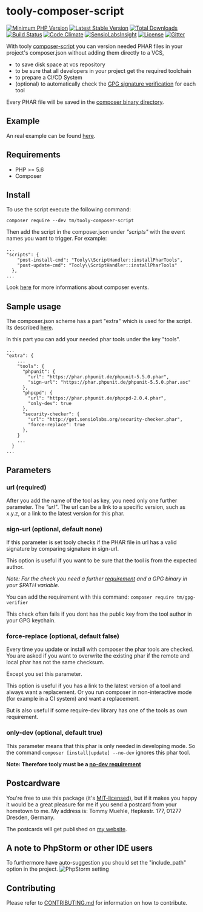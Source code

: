 # tooly-composer-script

[![Minimum PHP Version](https://img.shields.io/badge/php-%3E%3D%205.6-8892BF.svg?style=flat-square)](https://php.net/)
[![Latest Stable Version](https://poser.pugx.org/tm/tooly-composer-script/v/stable)](https://packagist.org/packages/tm/tooly-composer-script)
[![Total Downloads](https://poser.pugx.org/tm/tooly-composer-script/downloads)](https://packagist.org/packages/tm/tooly-composer-script)
[![Build Status](https://travis-ci.org/tommy-muehle/tooly-composer-script.svg?branch=master)](https://travis-ci.org/tommy-muehle/tooly-composer-script)
[![Code Climate](https://codeclimate.com/github/tommy-muehle/tooly-composer-script/badges/gpa.svg)](https://codeclimate.com/github/tommy-muehle/tooly-composer-script)
[![SensioLabsInsight](https://insight.sensiolabs.com/projects/d895d331-4322-4708-8924-d80c32d3fb17/mini.png)](https://insight.sensiolabs.com/projects/d895d331-4322-4708-8924-d80c32d3fb17)
[![License](https://poser.pugx.org/tm/tooly-composer-script/license)](https://packagist.org/packages/tm/tooly-composer-script)
[![Gitter](https://badges.gitter.im/tommy-muehle/tooly-composer-script.svg)](https://gitter.im/tommy-muehle/tooly-composer-script?utm_source=badge&utm_medium=badge&utm_campaign=pr-badge)

With tooly [composer-script](https://getcomposer.org/doc/articles/scripts.md) you can version needed PHAR files in your project's composer.json without adding them directly to a VCS, 
* to save disk space at vcs repository
* to be sure that all developers in your project get the required toolchain
* to prepare a CI/CD System
* (optional) to automatically check the [GPG signature verification](https://www.gnupg.org/gph/en/manual/x135.html) for each tool 

Every PHAR file will be saved in the [composer binary directory](https://getcomposer.org/doc/articles/vendor-binaries.md). 

## Example

An real example can be found [here](composer.json#L57-L76).

## Requirements

* PHP >= 5.6
* Composer
 
## Install

To use the script execute the following command:

```
composer require --dev tm/tooly-composer-script
```

Then add the script in the composer.json under *"scripts"* with the event names you want to trigger.
For example:

```
...
"scripts": {
    "post-install-cmd": "Tooly\\ScriptHandler::installPharTools",
    "post-update-cmd": "Tooly\\ScriptHandler::installPharTools"
  },
...
```

Look [here](https://getcomposer.org/doc/articles/scripts.md#event-names) for more informations about composer events.

## Sample usage

The composer.json scheme has a part "extra" which is used for the script.
Its described [here](https://getcomposer.org/doc/04-schema.md#extra).

In this part you can add your needed phar tools under the key "tools".

```
...
"extra": {
    ...
    "tools": {
      "phpunit": {
        "url": "https://phar.phpunit.de/phpunit-5.5.0.phar",
        "sign-url": "https://phar.phpunit.de/phpunit-5.5.0.phar.asc"
      },
      "phpcpd": {
        "url": "https://phar.phpunit.de/phpcpd-2.0.4.phar",
        "only-dev": true
      },
      "security-checker": {
        "url": "http://get.sensiolabs.org/security-checker.phar",
        "force-replace": true
      },
    }
    ...
  }
...
```

## Parameters

### url (required)

After you add the name of the tool as key, you need only one further parameter. The *"url"*.
The url can be a link to a specific version, such as x.y.z, or a link to the latest version for this phar.

### sign-url (optional, default none)

If this parameter is set tooly checks if the PHAR file in url has a valid signature by 
comparing signature in sign-url.

This option is useful if you want to be sure that the tool is from the expected author. 

*Note: For the check you need a further [requirement](https://packagist.org/packages/tm/gpg-verifier) and a GPG binary in your $PATH variable.*
 
You can add the requirement with this command:
```composer require tm/gpg-verifier```

This check often fails if you dont has the public key from the tool author 
in your GPG keychain. 

### force-replace (optional, default false)

Every time you update or install with composer the phar tools are checked. You are asked if you want to overwrite
the existing phar if the remote and local phar has not the same checksum.

Except you set this parameter. 

This option is useful if you has a link to the latest version of a tool and always want a replacement.
Or you run composer in non-interactive mode (for example in a CI system) and want a replacement.

But is also useful if some require-dev library has one of the tools as own requirement.
 
### only-dev (optional, default true)

This parameter means that this phar is only needed in developing mode.
So the command ```composer [install|update] --no-dev``` ignores this phar tool.

**Note: Therefore tooly must be a [no-dev requirement](https://getcomposer.org/doc/04-schema.md#require)** 

## Postcardware

You're free to use this package (it's [MIT-licensed](LICENSE)), but if it makes you happy it would be a great pleasure for me if you send a postcard from your hometown to me.
My address is: Tommy Muehle, Hepkestr. 177, 01277 Dresden, Germany.

The postcards will get published on [my website](https://tommy-muehle.io).

## A note to PhpStorm or other IDE users

To furthermore have auto-suggestion you should set the "include_path" option in the project.
![PhpStorm setting](resources/phpstorm-setting.png)

## Contributing

Please refer to [CONTRIBUTING.md](CONTRIBUTING.md) for information on how to contribute.
